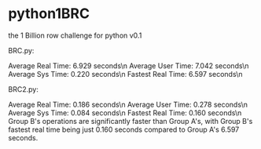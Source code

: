 # python1BRC
the 1 Billion row challenge for python v0.1

BRC.py:

Average Real Time: 6.929 seconds\n
Average User Time: 7.042 seconds\n
Average Sys Time: 0.220 seconds\n
Fastest Real Time: 6.597 seconds\n

BRC2.py:

Average Real Time: 0.186 seconds\n
Average User Time: 0.278 seconds\n
Average Sys Time: 0.084 seconds\n
Fastest Real Time: 0.160 seconds\n
Group B's operations are significantly faster than Group A's, with Group B's fastest real time being just 0.160 seconds compared to Group A's 6.597 seconds. ​​







